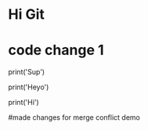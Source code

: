 # Hi Git
# code change 1

print('Sup')

print('Heyo')


print('Hi')


#made changes for merge conflict demo
